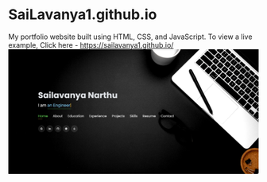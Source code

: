 # SaiLavanya1.github.io
My portfolio website built using HTML, CSS, and JavaScript. 
To view a live example, Click here - https://sailavanya1.github.io/
<img width="1463" alt="Screenshot 2023-09-30 at 12 10 19 AM" src="https://github.com/SaiLavanya1/SaiLavanya1.github.io/blob/main/assets/Screenshot%202024-03-13%20at%201.50.11%20PM.png">
